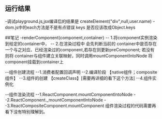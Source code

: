 ## 运行结果
-调试playground.js,jsx编译后的结果是 createElement("div",null,user.name)
-dom.js中的each方法是不是有点错误 keys 是否应该改成Object.keys

##笔记
-renderComponent(component,container)
-- 1.将component实例渲染到给定的container中，
-- 2.在渲染过程中 会先判断当前的 container中是否存在一个与之对应、已经渲染过的component,若存在则更新preComponent; 若没有
   则将 container与组件建立关联映射，同时调用mountComponentIntoNode 将component挂载到container上

--组件创建流程
--1.消费者配置回调声明
--2.编译阶段 【native组件；composite组件】
--3.组件的创建 【createClass】[需要再详细的看下这个方法]
--4.组件实例化

--组件渲染流程
--1.ReactComponent.mountComponentIntoNode
--2.ReactComponent._mountComponentIntoNode
--3.ReactCompositeComponent.mountComponent
组件渲染过程的代码需要再看下没有特别理解到。

